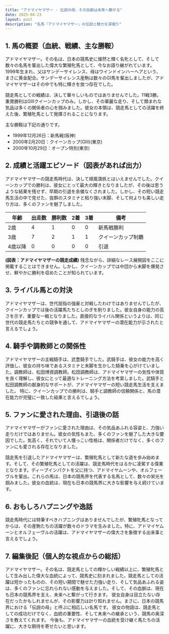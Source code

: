 ```yaml
---
title: "アドマイヤマザー - 伝説の母、その血脈は未来へ繋がる"
date: 2025-04-23
layout: post
description: "名馬『アドマイヤマザー』の伝説と魅力を深堀り"
---
```


## 1. 馬の概要（血統、戦績、主な勝鞍）

アドマイヤマザー。その名は、日本の競馬史に燦然と輝く名牝として、そして数々の名馬を輩出した偉大な繁殖牝馬として、今なお語り継がれています。1999年生まれ、父はサンデーサイレンス、母はウインドインハーヘアという、まさに黄金配合。サンデーサイレンス産駒は数々のGI馬を輩出しましたが、アドマイヤマザーはその中でも特に輝きを放つ存在でした。

競走馬としての戦績は、決して華々しいものではありませんでした。11戦3勝。重賞勝利はGIIIクイーンカップのみ。しかし、その華麗な走り、そして類まれな気品は多くの関係者の心を掴みました。彼女の本領は、競走馬としての活躍を終えた後、繁殖牝馬として発揮されることになります。

主な勝鞍は下記の通りです。

* 1999年12月26日：新馬戦(阪神)
* 2000年2月20日：クイーンカップ(GIII)(東京)
* 2000年10月29日：オープン特別(東京)


## 2. 成績と活躍エピソード（図表があれば出力）

アドマイヤマザーの競走馬時代は、決して順風満帆とはいえませんでした。クイーンカップでの勝利は、彼女にとって最大の輝きとなりましたが、その後は思うような結果を残せず、早期の引退を余儀なくされました。しかし、その短い競走馬生活の中で見せた、抜群のスタミナと粘り強い末脚、そして何よりも美しい走り方は、多くのファンを魅了しました。

| 年齢 | 出走数 | 勝利数 | 2着 | 3着 | 備考 |
|---|---|---|---|---|---|
| 2歳 | 4 | 1 | 0 | 0 | 新馬戦勝利 |
| 3歳 | 7 | 2 | 1 | 1 | クイーンカップ制覇 |
| 4歳以降 | 0 | 0 | 0 | 0 | 引退 |

**(図表：アドマイヤマザーの競走成績)**  残念ながら、詳細なレース展開図をここに掲載することはできません。しかし、クイーンカップでは中団から末脚を爆発させ、鮮やかに勝利を収めたことが知られています。


## 3. ライバル馬との対決

アドマイヤマザーは、世代屈指の強豪と対戦したわけではありませんでしたが、クイーンカップでは後の活躍馬たちとしのぎを削りました。彼女自身の能力の高さを示す、重要な一戦となりました。直接的なライバル関係というよりは、同じ世代の競走馬たちとの競争を通して、アドマイヤマザーの潜在能力が示されたと言えるでしょう。


## 4. 騎手や調教師との関係性

アドマイヤマザーの主戦騎手は、武豊騎手でした。武騎手は、彼女の能力を高く評価し、彼女の持ち味であるスタミナと末脚を生かした騎乗を心がけていました。調教師は、松田博資調教師。松田調教師は、アドマイヤマザーの気性や体質を良く理解し、彼女にとって最適なトレーニング方法を考案しました。武騎手と松田調教師の献身的なサポートが、アドマイヤマザーの短い競走馬生活を支えました。  特に、クイーンカップでの勝利は、騎手と調教師の信頼関係と、馬の潜在能力が完璧に一致した結果と言えるでしょう。


## 5. ファンに愛された理由、引退後の話

アドマイヤマザーがファンに愛された理由は、その気品あふれる容姿と、力強い走りだけではありません。彼女の気性もまた、多くのファンを魅了した大きな要因でした。気高く、それでいて人懐っこい性格は、関係者だけでなく、多くのファンにも愛される存在となりました。

競走馬を引退したアドマイヤマザーは、繁殖牝馬として新たな道を歩み始めます。そして、その繁殖牝馬としての活躍は、競走馬時代をはるかに凌駕する偉業となります。ディープインパクトを父に持つ、アドマイヤムーンや、オルフェーヴルを輩出。これらの馬は、日本の競馬界を代表する名馬として、数々の栄光を掴みました。彼女の血統は、現在も日本の競馬界に大きな影響を与え続けています。


## 6. おもしろハプニングや逸話

競走馬時代には特筆すべきハプニングはありませんでしたが、繁殖牝馬となってからは、その産駒たちの活躍が数々のドラマを生みました。特に、アドマイヤムーンとオルフェーヴルの活躍は、アドマイヤマザーの偉大さを象徴する出来事と言えるでしょう。


## 7. 編集後記（個人的な視点からの総括）

アドマイヤマザー。その名は、競走馬としての輝かしい戦績以上に、繁殖牝馬として生み出した偉大な血統によって、競馬史に刻まれました。競走馬としての活躍は短かったものの、その短い期間で魅せた力強い走り、そして気品あふれる姿は、多くのファンに忘れられない感動を与えました。そして、その血脈は、現在も日本の競馬界を支え、未来へと繋がって行きます。  彼女自身は目立たない存在だったかもしれませんが、その影響力は計り知れません。まさに、日本の競馬界における「伝説の母」と呼ぶに相応しい名馬です。  彼女の物語は、競走馬としての成功だけでなく、血統の重要性、そして未来への継承という、競馬の奥深さを教えてくれます。  今後も、アドマイヤマザーの血統を受け継ぐ馬たちの活躍に、大きな期待を寄せたいと思います。
